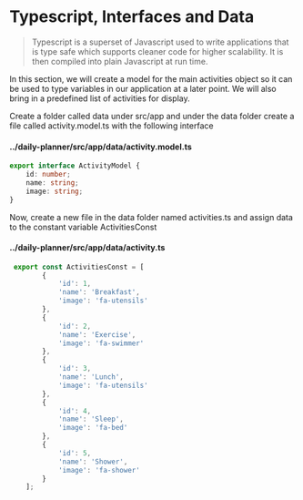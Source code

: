 # Typescript, Interfaces and Data

> Typescript is a superset of Javascript used to write applications that is type safe which supports cleaner code for higher scalability. It is then compiled into plain Javascript at run time.

In this section, we will create a model for the main activities object so it can be used to type variables in our application at a later point. We will also bring in a predefined list of activities for display.

Create a folder called data under src/app and under the data folder create a file called activity.model.ts with the following interface

####  ../daily-planner/src/app/data/activity.model.ts

```typescript
export interface ActivityModel {
    id: number;
    name: string;
    image: string;
}
```

Now, create a new file in the data folder named activities.ts and assign data to the constant variable ActivitiesConst

#### ../daily-planner/src/app/data/activity.ts

```typescript
 export const ActivitiesConst = [
        {
            'id': 1,
            'name': 'Breakfast',
            'image': 'fa-utensils'
        },
        {
            'id': 2,
            'name': 'Exercise',
            'image': 'fa-swimmer'
        },
        {
            'id': 3,
            'name': 'Lunch',
            'image': 'fa-utensils'
        },
        {
            'id': 4,
            'name': 'Sleep',
            'image': 'fa-bed'
        },
        {
            'id': 5,
            'name': 'Shower',
            'image': 'fa-shower'
        }
    ];

```


